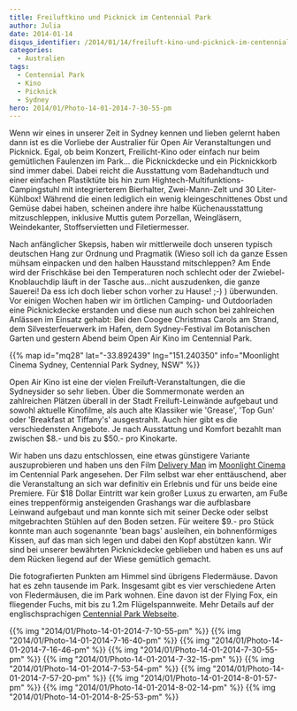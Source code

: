 ```yaml
---
title: Freiluftkino und Picknick im Centennial Park
author: Julia
date: 2014-01-14
disqus_identifier: /2014/01/14/freiluft-kino-und-picknick-im-centennial-park/
categories:
  - Australien
tags:
  - Centennial Park
  - Kino
  - Picknick
  - Sydney
hero: 2014/01/Photo-14-01-2014-7-30-55-pm
---
```

Wenn wir eines in unserer Zeit in Sydney kennen und lieben gelernt haben dann ist es die Vorliebe der Australier für Open Air Veranstaltungen und Picknick.<!--more-->
Egal, ob beim Konzert, Freilicht-Kino oder einfach nur beim gemütlichen Faulenzen im Park&#8230; die Picknickdecke und ein Picknickkorb sind immer dabei.
Dabei reicht die Ausstattung vom Badehandtuch und einer einfachen Plastiktüte bis hin zum Hightech-Multifunktions-Campingstuhl mit integrierterem Bierhalter,
Zwei-Mann-Zelt und 30 Liter-Kühlbox! Während die einen lediglich ein wenig kleingeschnittenes Obst und Gemüse dabei haben, scheinen andere ihre halbe
Küchenausstattung mitzuschleppen, inklusive Muttis gutem Porzellan, Weingläsern, Weindekanter, Stoffservietten und Filetiermesser.

Nach anfänglicher Skepsis, haben wir mittlerweile doch unseren typisch deutschen Hang zur Ordnung und Pragmatik (Wieso soll ich da ganze Essen mühsam
einpacken und den halben Hausstand mitschleppen? Am Ende wird der Frischkäse bei den Temperaturen noch schlecht oder der Zwiebel-Knoblauchdip läuft in
der Tasche aus&#8230;nicht auszudenken, die ganze Sauerei! Da ess ich doch lieber schon vorher zu Hause!
;-) ) überwunden. Vor einigen Wochen haben wir im örtlichen Camping- und Outdoorladen eine Picknickdecke erstanden und diese nun auch schon bei
zahlreichen Anlässen im Einsatz gehabt: Bei den Coogee Christmas Carols am Strand, dem Silvesterfeuerwerk im Hafen, dem Sydney-Festival im Botanischen Garten
und gestern Abend beim Open Air Kino im Centennial Park.

{{% map id="mq28" lat="-33.892439" lng="151.240350" info="Moonlight Cinema Sydney, Centennial Park Sydney, NSW" %}}

Open Air Kino ist eine der vielen Freiluft-Veranstaltungen, die die Sydneysider so sehr lieben. Über die Sommermonate werden an zahlreichen Plätzen überall
in der Stadt Freiluft-Leinwände aufgebaut und sowohl aktuelle Kinofilme, als auch alte Klassiker wie 'Grease', 'Top Gun' oder 'Breakfast at Tiffany's'
ausgestrahlt. Auch hier gibt es die verschiedensten Angebote. Je nach Ausstattung und Komfort bezahlt man zwischen $8.- und bis zu $50.- pro Kinokarte.

Wir haben uns dazu entschlossen, eine etwas günstigere Variante auszuprobieren und haben uns den Film
[Delivery Man](http://www.youtube.com/watch?v=V1lZKDNJ4aQ) im [Moonlight Cinema](http://www.moonlight.com.au/sydney/) im Centennial Park angesehen. Der Film
selbst war eher enttäuschend, aber die Veranstaltung an sich war definitiv ein Erlebnis und für uns beide eine Premiere. Für $18 Dollar Eintritt war
kein großer Luxus zu erwarten, am Fuße eines treppenförmig ansteigenden Grashangs war die aufblasbare Leinwand aufgebaut und man konnte sich mit seiner
Decke oder selbst mitgebrachten Stühlen auf den Boden setzen. Für weitere $9.- pro Stück konnte man auch sogenannte 'bean bags' ausleihen, ein
bohnenförmiges Kissen, auf das man sich legen und dabei den Kopf abstützen kann. Wir sind bei unserer bewährten Picknickdecke geblieben und haben es uns auf
dem Rücken liegend auf der Wiese gemütlich gemacht.

Die fotografierten Punkten am Himmel sind übrigens Fledermäuse. Davon hat es zehn tausende im Park. Insgesamt gibt es vier verschiedene Arten von
Fledermäusen, die im Park wohnen. Eine davon ist der Flying Fox, ein fliegender Fuchs, mit bis zu 1.2m Flügelspannweite. Mehr Details auf der
englischsprachigen [Centennial Park Webseite](http://www.centennialparklands.com.au/about/animals_in_the_parklands/bats).

{{% img "2014/01/Photo-14-01-2014-7-10-55-pm" %}}
{{% img "2014/01/Photo-14-01-2014-7-16-40-pm" %}}
{{% img "2014/01/Photo-14-01-2014-7-16-46-pm" %}}
{{% img "2014/01/Photo-14-01-2014-7-30-55-pm" %}}
{{% img "2014/01/Photo-14-01-2014-7-32-15-pm" %}}
{{% img "2014/01/Photo-14-01-2014-7-53-54-pm" %}}
{{% img "2014/01/Photo-14-01-2014-7-57-20-pm" %}}
{{% img "2014/01/Photo-14-01-2014-8-01-57-pm" %}}
{{% img "2014/01/Photo-14-01-2014-8-02-14-pm" %}}
{{% img "2014/01/Photo-14-01-2014-8-25-53-pm" %}}

